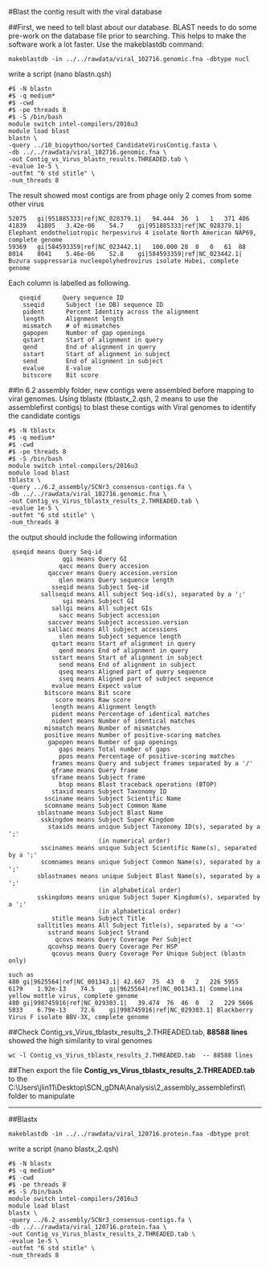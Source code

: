 #Blast the contig result with the viral database

##First, we need to tell blast about our database. BLAST needs to do some pre-work on the database file prior to searching. This helps to make the software work a lot faster. Use the makeblastdb command:
```
makeblastdb -in ../../rawdata/viral_102716.genomic.fna -dbtype nucl
```
write a script (nano blastn.qsh)
```
#$ -N blastn
#$ -q medium*
#$ -cwd
#$ -pe threads 8
#$ -S /bin/bash
module switch intel-compilers/2016u3
module load blast
blastn \
-query ../10_biopython/sorted_CandidateVirusContig.fasta \
-db ../../rawdata/viral_102716.genomic.fna \
-out Contig_vs_Virus_blastn_results.THREADED.tab \
-evalue 1e-5 \
-outfmt "6 std stitle" \
-num_threads 8
```
The result showed most contigs are from phage
only 2 comes from some other virus
```
52075	gi|951885333|ref|NC_028379.1|	94.444	36	1	1	371	406	41839	41805	3.42e-06	54.7	gi|951885333|ref|NC_028379.1| Elephant endotheliotropic herpesvirus 4 isolate North American NAP69, complete genome
59369	gi|584593359|ref|NC_023442.1|	100.000	28	0	0	61	88	8014	8041	5.46e-06	52.8	gi|584593359|ref|NC_023442.1| Buzura suppressaria nucleopolyhedrovirus isolate Hubei, complete genome
```
Each column is labelled as following.


```
   qseqid      Query sequence ID
    sseqid      Subject (ie DB) sequence ID
    pident      Percent Identity across the alignment
    length      Alignment length
    mismatch    # of mismatches
    gapopen     Number of gap openings
    qstart      Start of alignment in query
    qend        End of alignment in query 
    sstart      Start of alignment in subject
    send        End of alignment in subject
    evalue      E-value
    bitscore    Bit score
 ```
    
##In 6.2 assembly folder, new contigs were assembled before mapping to viral genomes.
Using tblastx (tblastx_2.qsh, 2 means to use the assemblefirst contigs) to blast these contigs with Viral genomes to identify the candidate contigs
```
#$ -N tblastx
#$ -q medium*
#$ -cwd
#$ -pe threads 8
#$ -S /bin/bash
module switch intel-compilers/2016u3
module load blast
tblastx \
-query ../6.2_assembly/SCNr3_consensus-contigs.fa \
-db ../../rawdata/viral_102716.genomic.fna \
-out Contig_vs_Virus_tblastx_results_2.THREADED.tab \
-evalue 1e-5 \
-outfmt "6 std stitle" \
-num_threads 8
```
the output should include the following information
```
 qseqid means Query Seq-id
               qgi means Query GI
              qacc means Query accesion
           qaccver means Query accesion.version
              qlen means Query sequence length
            sseqid means Subject Seq-id
         sallseqid means All subject Seq-id(s), separated by a ';'
               sgi means Subject GI
            sallgi means All subject GIs
              sacc means Subject accession
           saccver means Subject accession.version
           sallacc means All subject accessions
              slen means Subject sequence length
            qstart means Start of alignment in query
              qend means End of alignment in query
            sstart means Start of alignment in subject
              send means End of alignment in subject
              qseq means Aligned part of query sequence
              sseq means Aligned part of subject sequence
            evalue means Expect value
          bitscore means Bit score
             score means Raw score
            length means Alignment length
            pident means Percentage of identical matches
            nident means Number of identical matches
          mismatch means Number of mismatches
          positive means Number of positive-scoring matches
           gapopen means Number of gap openings
              gaps means Total number of gaps
              ppos means Percentage of positive-scoring matches
            frames means Query and subject frames separated by a '/'
            qframe means Query frame
            sframe means Subject frame
              btop means Blast traceback operations (BTOP)
            staxid means Subject Taxonomy ID
          ssciname means Subject Scientific Name
          scomname means Subject Common Name
        sblastname means Subject Blast Name
         sskingdom means Subject Super Kingdom
           staxids means unique Subject Taxonomy ID(s), separated by a ';'
                         (in numerical order)
         sscinames means unique Subject Scientific Name(s), separated by a ';'
         scomnames means unique Subject Common Name(s), separated by a ';'
        sblastnames means unique Subject Blast Name(s), separated by a ';'
                         (in alphabetical order)
        sskingdoms means unique Subject Super Kingdom(s), separated by a ';'
                         (in alphabetical order)
            stitle means Subject Title
        salltitles means All Subject Title(s), separated by a '<>'
           sstrand means Subject Strand
             qcovs means Query Coverage Per Subject
           qcovhsp means Query Coverage Per HSP
            qcovus means Query Coverage Per Unique Subject (blastn only)
            
such as
480	gi|9625564|ref|NC_001343.1|	42.667	75	43	0	2	226	5955	6179	1.92e-13	74.5	gi|9625564|ref|NC_001343.1| Commelina yellow mottle virus, complete genome
480	gi|998745916|ref|NC_029303.1|	39.474	76	46	0	2	229	5606	5833	6.79e-13	72.6	gi|998745916|ref|NC_029303.1| Blackberry Virus F isolate BBV-3X, complete genome
```
##Check Contig_vs_Virus_tblastx_results_2.THREADED.tab, **88588 lines** showed the high similarity to viral genomes

```
wc -l Contig_vs_Virus_tblastx_results_2.THREADED.tab  -- 88588 lines
```

##Then export the file **Contig_vs_Virus_tblastx_results_2.THREADED.tab** to the C:\Users\jlin11\Desktop\SCN_gDNA\Analysis\2_assembly_assemblefirst\ folder to manipulate

-----
##Blastx
```
makeblastdb -in ../../rawdata/viral_120716.protein.faa -dbtype prot
```
write a script (nano blastx_2.qsh)
```
#$ -N blastx
#$ -q medium*
#$ -cwd
#$ -pe threads 8
#$ -S /bin/bash
module switch intel-compilers/2016u3
module load blast
blastx \
-query ../6.2_assembly/SCNr3_consensus-contigs.fa \
-db ../../rawdata/viral_120716.protein.faa \
-out Contig_vs_Virus_blastx_results_2.THREADED.tab \
-evalue 1e-5 \
-outfmt "6 std stitle" \
-num_threads 8
```

